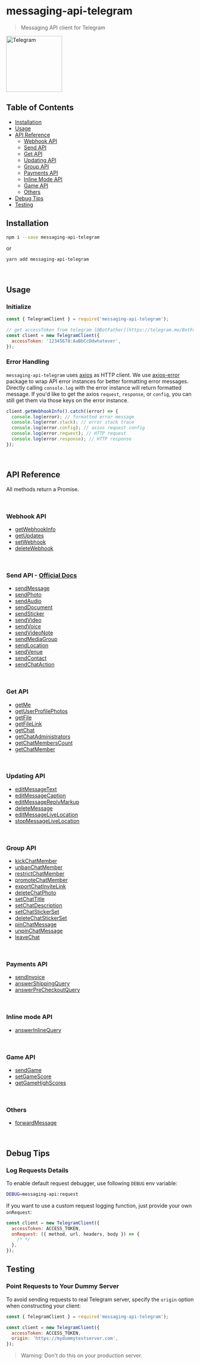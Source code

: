 # messaging-api-telegram

> Messaging API client for Telegram

<img src="https://telegram.org/img/t_logo.png" alt="Telegram" width="150" />

## Table of Contents

- [Installation](#installation)
- [Usage](#usage)
- [API Reference](#api-reference)
  - [Webhook API](#webhook-api)
  - [Send API](#send-api)
  - [Get API](#get-api)
  - [Updating API](#updating-api)
  - [Group API](#group-api)
  - [Payments API](#payments-api)
  - [Inline Mode API](#inline-mode-api)
  - [Game API](#game-api)
  - [Others](#others)
- [Debug Tips](#debug-tips)
- [Testing](#testing)

## Installation

```sh
npm i --save messaging-api-telegram
```

or

```sh
yarn add messaging-api-telegram
```

<br />

## Usage

### Initialize

```js
const { TelegramClient } = require('messaging-api-telegram');

// get accessToken from telegram [@BotFather](https://telegram.me/BotFather)
const client = new TelegramClient({
  accessToken: '12345678:AaBbCcDdwhatever',
});
```

### Error Handling

`messaging-api-telegram` uses [axios](https://github.com/axios/axios) as HTTP client. We use [axios-error](https://github.com/Yoctol/messaging-apis/tree/master/packages/axios-error) package to wrap API error instances for better formatting error messages. Directly calling `console.log` with the error instance will return formatted message. If you'd like to get the axios `request`, `response`, or `config`, you can still get them via those keys on the error instance.

```js
client.getWebhookInfo().catch((error) => {
  console.log(error); // formatted error message
  console.log(error.stack); // error stack trace
  console.log(error.config); // axios request config
  console.log(error.request); // HTTP request
  console.log(error.response); // HTTP response
});
```

<br />

## API Reference

All methods return a Promise.

<br />

### Webhook API

- [getWebhookInfo](https://yoctol.github.io/messaging-apis/latest/classes/messaging_api_telegram.telegramclient-1.html#getwebhookinfo)
- [getUpdates](https://yoctol.github.io/messaging-apis/latest/classes/messaging_api_telegram.telegramclient-1.html#getupdates)
- [setWebhook](https://yoctol.github.io/messaging-apis/latest/classes/messaging_api_telegram.telegramclient-1.html#setwebhook)
- [deleteWebhook](https://yoctol.github.io/messaging-apis/latest/classes/messaging_api_telegram.telegramclient-1.html#deletewebhook)

<br />

<a id="send-api" />

### Send API - [Official Docs](https://core.telegram.org/bots/api#available-methods)

- [sendMessage](https://yoctol.github.io/messaging-apis/latest/classes/messaging_api_telegram.telegramclient-1.html#sendmessage)
- [sendPhoto](https://yoctol.github.io/messaging-apis/latest/classes/messaging_api_telegram.telegramclient-1.html#sendphoto)
- [sendAudio](https://yoctol.github.io/messaging-apis/latest/classes/messaging_api_telegram.telegramclient-1.html#sendaudio)
- [sendDocument](https://yoctol.github.io/messaging-apis/latest/classes/messaging_api_telegram.telegramclient-1.html#senddocument)
- [sendSticker](https://yoctol.github.io/messaging-apis/latest/classes/messaging_api_telegram.telegramclient-1.html#sendsticker)
- [sendVideo](https://yoctol.github.io/messaging-apis/latest/classes/messaging_api_telegram.telegramclient-1.html#sendvideo)
- [sendVoice](https://yoctol.github.io/messaging-apis/latest/classes/messaging_api_telegram.telegramclient-1.html#sendvoice)
- [sendVideoNote](https://yoctol.github.io/messaging-apis/latest/classes/messaging_api_telegram.telegramclient-1.html#sendvideonote)
- [sendMediaGroup](https://yoctol.github.io/messaging-apis/latest/classes/messaging_api_telegram.telegramclient-1.html#sendmediagroup)
- [sendLocation](https://yoctol.github.io/messaging-apis/latest/classes/messaging_api_telegram.telegramclient-1.html#sendlocation)
- [sendVenue](https://yoctol.github.io/messaging-apis/latest/classes/messaging_api_telegram.telegramclient-1.html#sendvenue)
- [sendContact](https://yoctol.github.io/messaging-apis/latest/classes/messaging_api_telegram.telegramclient-1.html#sendcontact)
- [sendChatAction](https://yoctol.github.io/messaging-apis/latest/classes/messaging_api_telegram.telegramclient-1.html#sendchataction)

<br />

### Get API

- [getMe](https://yoctol.github.io/messaging-apis/latest/classes/messaging_api_telegram.telegramclient-1.html#getme)
- [getUserProfilePhotos](https://yoctol.github.io/messaging-apis/latest/classes/messaging_api_telegram.telegramclient-1.html#getuserprofilephotos)
- [getFile](https://yoctol.github.io/messaging-apis/latest/classes/messaging_api_telegram.telegramclient-1.html#getfile)
- [getFileLink](https://yoctol.github.io/messaging-apis/latest/classes/messaging_api_telegram.telegramclient-1.html#getfilelink)
- [getChat](https://yoctol.github.io/messaging-apis/latest/classes/messaging_api_telegram.telegramclient-1.html#getchat)
- [getChatAdministrators](https://yoctol.github.io/messaging-apis/latest/classes/messaging_api_telegram.telegramclient-1.html#getchatadministrators)
- [getChatMembersCount](https://yoctol.github.io/messaging-apis/latest/classes/messaging_api_telegram.telegramclient-1.html#getchatmemberscount)
- [getChatMember](https://yoctol.github.io/messaging-apis/latest/classes/messaging_api_telegram.telegramclient-1.html#getchatmember)

<br />

### Updating API

- [editMessageText](https://yoctol.github.io/messaging-apis/latest/classes/messaging_api_telegram.telegramclient-1.html#editmessagetext)
- [editMessageCaption](https://yoctol.github.io/messaging-apis/latest/classes/messaging_api_telegram.telegramclient-1.html#editmessagecaption)
- [editMessageReplyMarkup](https://yoctol.github.io/messaging-apis/latest/classes/messaging_api_telegram.telegramclient-1.html#editmessagereplymarkup)
- [deleteMessage](https://yoctol.github.io/messaging-apis/latest/classes/messaging_api_telegram.telegramclient-1.html#deletemessage)
- [editMessageLiveLocation](https://yoctol.github.io/messaging-apis/latest/classes/messaging_api_telegram.telegramclient-1.html#editmessagelivelocation)
- [stopMessageLiveLocation](https://yoctol.github.io/messaging-apis/latest/classes/messaging_api_telegram.telegramclient-1.html#stopmessagelivelocation)

<br />

### Group API

- [kickChatMember](https://yoctol.github.io/messaging-apis/latest/classes/messaging_api_telegram.telegramclient-1.html#kickchatmember)
- [unbanChatMember](https://yoctol.github.io/messaging-apis/latest/classes/messaging_api_telegram.telegramclient-1.html#unbanchatmember)
- [restrictChatMember](https://yoctol.github.io/messaging-apis/latest/classes/messaging_api_telegram.telegramclient-1.html#restrictchatmember)
- [promoteChatMember](https://yoctol.github.io/messaging-apis/latest/classes/messaging_api_telegram.telegramclient-1.html#promotechatmember)
- [exportChatInviteLink](https://yoctol.github.io/messaging-apis/latest/classes/messaging_api_telegram.telegramclient-1.html#exportchatinvitelink)
- [deleteChatPhoto](https://yoctol.github.io/messaging-apis/latest/classes/messaging_api_telegram.telegramclient-1.html#deletechatphoto)
- [setChatTitle](https://yoctol.github.io/messaging-apis/latest/classes/messaging_api_telegram.telegramclient-1.html#setchattitle)
- [setChatDescription](https://yoctol.github.io/messaging-apis/latest/classes/messaging_api_telegram.telegramclient-1.html#setchatdescription)
- [setChatStickerSet](https://yoctol.github.io/messaging-apis/latest/classes/messaging_api_telegram.telegramclient-1.html#setchatstickerset)
- [deleteChatStickerSet](https://yoctol.github.io/messaging-apis/latest/classes/messaging_api_telegram.telegramclient-1.html#deletechatstickerset)
- [pinChatMessage](https://yoctol.github.io/messaging-apis/latest/classes/messaging_api_telegram.telegramclient-1.html#pinchatmessage)
- [unpinChatMessage](https://yoctol.github.io/messaging-apis/latest/classes/messaging_api_telegram.telegramclient-1.html#unpinchatmessage)
- [leaveChat](https://yoctol.github.io/messaging-apis/latest/classes/messaging_api_telegram.telegramclient-1.html#leavechat)

<br />

### Payments API

- [sendInvoice](https://yoctol.github.io/messaging-apis/latest/classes/messaging_api_telegram.telegramclient-1.html#sendinvoice)
- [answerShippingQuery](https://yoctol.github.io/messaging-apis/latest/classes/messaging_api_telegram.telegramclient-1.html#answershippingquery)
- [answerPreCheckoutQuery](https://yoctol.github.io/messaging-apis/latest/classes/messaging_api_telegram.telegramclient-1.html#answerprecheckoutquery)

<br />

### Inline mode API

- [answerInlineQuery](https://yoctol.github.io/messaging-apis/latest/classes/messaging_api_telegram.telegramclient-1.html#answerinlinequery)

<br />

### Game API

- [sendGame](https://yoctol.github.io/messaging-apis/latest/classes/messaging_api_telegram.telegramclient-1.html#sendgame)
- [setGameScore](https://yoctol.github.io/messaging-apis/latest/classes/messaging_api_telegram.telegramclient-1.html#setgamescore)
- [getGameHighScores](https://yoctol.github.io/messaging-apis/latest/classes/messaging_api_telegram.telegramclient-1.html#getgamehighscores)

<br />

### Others

- [forwardMessage](https://yoctol.github.io/messaging-apis/latest/classes/messaging_api_telegram.telegramclient-1.html#forwardmessage)

<br />

## Debug Tips

### Log Requests Details

To enable default request debugger, use following `DEBUG` env variable:

```sh
DEBUG=messaging-api:request
```

If you want to use a custom request logging function, just provide your own `onRequest`:

```js
const client = new TelegramClient({
  accessToken: ACCESS_TOKEN,
  onRequest: ({ method, url, headers, body }) => {
    /* */
  },
});
```

## Testing

### Point Requests to Your Dummy Server

To avoid sending requests to real Telegram server, specify the `origin` option when constructing your client:

```js
const { TelegramClient } = require('messaging-api-telegram');

const client = new TelegramClient({
  accessToken: ACCESS_TOKEN,
  origin: 'https://mydummytestserver.com',
});
```

> Warning: Don't do this on your production server.
